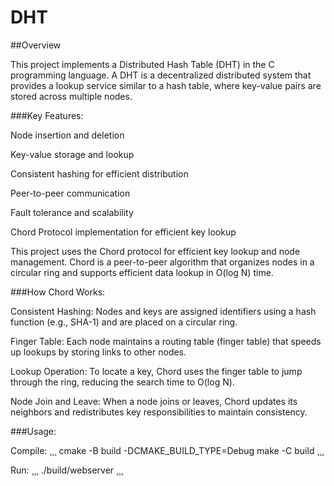 # DHT
##Overview

This project implements a Distributed Hash Table (DHT) in the C programming language. A DHT is a decentralized distributed system that provides a lookup service similar to a hash table, where key-value pairs are stored across multiple nodes.

###Key Features:

Node insertion and deletion

Key-value storage and lookup

Consistent hashing for efficient distribution

Peer-to-peer communication

Fault tolerance and scalability

Chord Protocol implementation for efficient key lookup

This project uses the Chord protocol for efficient key lookup and node management. Chord is a peer-to-peer algorithm that organizes nodes in a circular ring and supports efficient data lookup in O(log N) time.

###How Chord Works:

Consistent Hashing: Nodes and keys are assigned identifiers using a hash function (e.g., SHA-1) and are placed on a circular ring.

Finger Table: Each node maintains a routing table (finger table) that speeds up lookups by storing links to other nodes.

Lookup Operation: To locate a key, Chord uses the finger table to jump through the ring, reducing the search time to O(log N).

Node Join and Leave: When a node joins or leaves, Chord updates its neighbors and redistributes key responsibilities to maintain consistency.

###Usage:

Compile:
¸¸¸
cmake -B build -DCMAKE_BUILD_TYPE=Debug
make -C build
¸¸¸

Run:
¸¸¸
./build/webserver
¸¸¸
